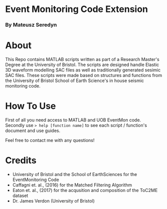 # Event Monitoring Code Extension

### By Mateusz Seredyn

About
=====

This Repo contains MATLAB scripts written as part of a Research Master's Degree at the University of Bristol.
The scripts are designed handle Elastic 3D waveform modelling SAC files as well as traditionally generated sesimic SAC files.
These scripts were made based on structures and functions from the University of Bristol School of Earth Science's in house seismic monitoring code.

How To Use
==========

First of all you need access to MATLAB and UOB EventMon code. <br />
Secondly use `> help [function name]` to see each script / function's document and use guides.

Feel free to contact me with any questions!

Credits
=======

* University of Bristol and the School of EarthSciences for the EventMonitoring Code
* Caffagni et. al., (2016) for the Matched Filtering Algorithm
* Eaton et. al., (2017) for the acqusition and composition of the ToC2ME dataset
* Dr. James Verdon (University of Bristol)
